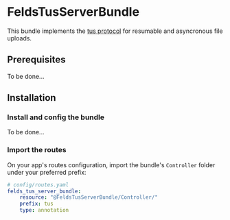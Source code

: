 FeldsTusServerBundle
====================


This bundle implements the [tus protocol](https://tus.io/) for resumable and asyncronous file uploads.


## Prerequisites

To be done...



## Installation

### Install and config the bundle

To be done...

### Import the routes

On your app's routes configuration, import the bundle's `Controller` folder under your preferred prefix:

```yaml
# config/routes.yaml
felds_tus_server_bundle:
    resource: "@FeldsTusServerBundle/Controller/"
    prefix: tus
    type: annotation
```
